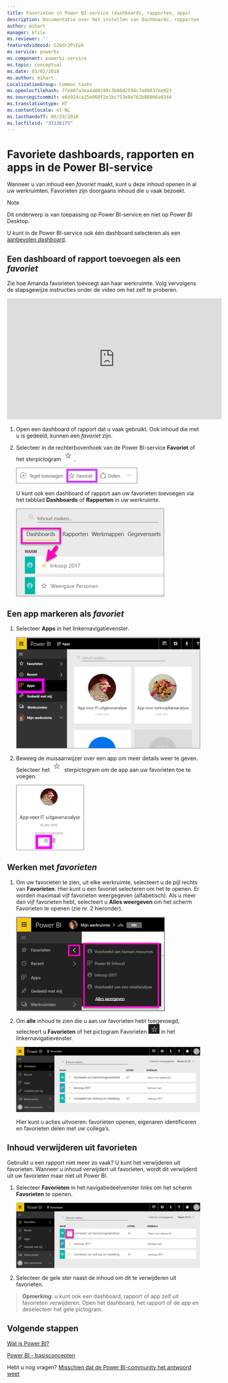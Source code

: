 ```yaml
---
title: Favorieten in Power BI-service (dashboards, rapporten, apps)
description: Documentatie over het instellen van dashboards, rapporten en apps als favorieten in Power BI-service
author: mihart
manager: kfile
ms.reviewer: ''
featuredvideoid: G26dr2PsEpk
ms.service: powerbi
ms.component: powerbi-service
ms.topic: conceptual
ms.date: 03/02/2018
ms.author: mihart
LocalizationGroup: Common tasks
ms.openlocfilehash: 7fe40fa3ea4a80198c3b06d2594c7ad0837ee923
ms.sourcegitcommit: e8d924ca25e060f2e1bc753e8e762b88066a0344
ms.translationtype: HT
ms.contentlocale: nl-NL
ms.lasthandoff: 06/29/2018
ms.locfileid: "37136175"
---
```

# <a name="favorite-dashboards-reports-and-apps-in-power-bi-service"></a>Favoriete dashboards, rapporten en apps in de Power BI-service
Wanneer u van inhoud een *favoriet* maakt, kunt u deze inhoud openen in al uw werkruimten.  Favorieten zijn doorgaans inhoud die u vaak bezoekt.

> [!NOTE]
> Dit onderwerp is van toepassing op Power BI-service en niet op Power BI Desktop.
> 
> 

U kunt in de Power BI-service ook één dashboard selecteren als een [aanbevolen dashboard](service-dashboard-featured.md).

## <a name="add-a-dashboard-or-report-as-a-favorite"></a>Een dashboard of rapport toevoegen als een *favoriet*
Zie hoe Amanda favorieten toevoegt aan haar werkruimte. Volg vervolgens de stapsgewijze instructies onder de video om het zelf te proberen.

<iframe width="560" height="315" src="https://www.youtube.com/embed/G26dr2PsEpk" frameborder="0" allowfullscreen></iframe>


1. Open een dashboard of rapport dat u vaak gebruikt. Ook inhoud die met u is gedeeld, kunnen een *favoriet* zijn.
2. Selecteer in de rechterbovenhoek van de Power BI-service **Favoriet** of het sterpictogram ![Sterpictogram](media/service-dashboard-favorite/power-bi-favorite-icon.png).
   
   ![Pictogram voor Favorieten](media/service-dashboard-favorite/powerbi-dashboard-favorite.png)
   
   U kunt ook een dashboard of rapport aan uw favorieten toevoegen via het tabblad **Dashboards** of **Rapporten** in uw werkruimte.
   
   ![Tabblad Dashboard met een gele ster](media/service-dashboard-favorite/power-bi-dashboard-favorite.png)

## <a name="add-an-app-as-a-favorite"></a>Een app markeren als *favoriet*

1. Selecteer **Apps** in het linkernavigatievenster.

   ![dashboard](media/service-dashboard-favorite/power-bi-favorite-apps.png)

2. Beweeg de muisaanwijzer over een app om meer details weer te geven.  Selecteer het ![Sterpictogram](media/service-dashboard-favorite/power-bi-favorite-icon.png)  sterpictogram om de app aan uw favorieten toe te voegen.
   
   ![De muisaanwijzer over een app bewegen](media/service-dashboard-favorite/power-bi-favorite-app.png)

## <a name="working-with-favorites"></a>Werken met *favorieten*
1. Om uw favorieten te zien, uit elke werkruimte, selecteert u de pijl rechts van **Favorieten**.  Hier kunt u een favoriet selecteren om het te openen. Er worden maximaal vijf favorieten weergegeven (alfabetisch). Als u meer dan vijf favorieten hebt, selecteert u **Alles weergeven** om het scherm Favorieten te openen (zie nr. 2 hieronder). 
   
   ![Flyout Favorieten](media/service-dashboard-favorite/power-bi-favorite-flyout-new.png)
2. Om **alle** inhoud te zien die u aan uw favorieten hebt toegevoegd, selecteert u **Favorieten** of het pictogram Favorieten ![Sterpictogram](media/service-dashboard-favorite/power-bi-favorites-icon.png) in het linkernavigatievenster.  
   
    ![Venster Favorieten](media/service-dashboard-favorite/power-bi-favorites-screen.png)
   
   Hier kunt u acties uitvoeren: favorieten openen, eigenaren identificeren en favorieten delen met uw collega’s.

## <a name="unfavorite-content"></a>Inhoud verwijderen uit favorieten
Gebruikt u een rapport niet meer zo vaak?  U kunt het verwijderen uit favorieten. Wanneer u inhoud verwijdert uit favorieten, wordt dit verwijderd uit uw favorieten maar niet uit Power BI.

1. Selecteer **Favorieten** in het navigatiedeelvenster links om het scherm **Favorieten** te openen.
   
   ![Scherm Favorieten](media/service-dashboard-favorite/power-bi-unfavorites-screen.png)
2. Selecteer de gele ster naast de inhoud om dit te verwijderen uit favorieten.

> **Opmerking**: u kunt ook een dashboard, rapport of app zelf uit favorieten verwijderen. Open het dashboard, het rapport of de app en deselecteer het gele pictogram.   
> 
> 

## <a name="next-steps"></a>Volgende stappen
[Wat is Power BI?](power-bi-overview.md)

[Power BI - basisconcepten](service-basic-concepts.md)

Hebt u nog vragen? [Misschien dat de Power BI-community het antwoord weet](http://community.powerbi.com/)

